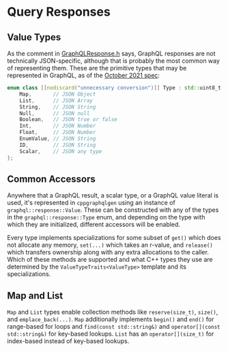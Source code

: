 # Query Responses

## Value Types

As the comment in
[GraphQLResponse.h](../include/graphqlservice/GraphQLResponse.h) says, GraphQL
responses are not technically JSON-specific, although that is probably the most
common way of representing them. These are the primitive types that may be
represented in GraphQL, as of the
[October 2021 spec](https://spec.graphql.org/October2021/#sec-Serialization-Format):

```c++
enum class [[nodiscard("unnecessary conversion")]] Type : std::uint8_t {
	Map,	   // JSON Object
	List,	   // JSON Array
	String,	   // JSON String
	Null,	   // JSON null
	Boolean,   // JSON true or false
	Int,	   // JSON Number
	Float,	   // JSON Number
	EnumValue, // JSON String
	ID,		   // JSON String
	Scalar,	   // JSON any type
};
```

## Common Accessors

Anywhere that a GraphQL result, a scalar type, or a GraphQL value literal is
used, it's represented in `cppgraphqlgen` using an instance of
`graphql::response::Value`. These can be constructed with any of the types in
the `graphql::response::Type` enum, and depending on the type with which they
are initialized, different accessors will be enabled.

Every type implements specializations for some subset of `get()` which does
not allocate any memory, `set(...)` which takes an r-value, and `release()`
which transfers ownership along with any extra allocations to the caller.
Which of these methods are supported and what C++ types they use are
determined by the `ValueTypeTraits<ValueType>` template and its
specializations.

## Map and List

`Map` and `List` types enable collection methods like `reserve(size_t)`,
`size()`, and `emplace_back(...)`. `Map` additionally implements `begin()`
and `end()` for range-based for loops and `find(const std::string&)` and
`operator[](const std::string&)` for key-based lookups. `List` has an
`operator[](size_t)` for index-based instead of key-based lookups.